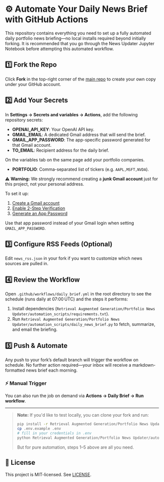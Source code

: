 # ⚙️ Automate Your Daily News Brief with GitHub Actions

This repository contains everything you need to set up a fully automated daily portfolio news briefing—no local installs required beyond initially forking. It is recommended that you go through the News Updater Jupyter Notebook before attempting this automated workflow.

## 1️⃣ Fork the Repo

Click **Fork** in the top-right corner of the [main repo](https://github.com/CFA-Institute-RPC/The-Automation-Ahead/tree/main) to create your own copy under your GitHub account.

## 2️⃣ Add Your Secrets

In **Settings → Secrets and variables → Actions**, add the following repository secrets:

* **OPENAI_API_KEY**: Your OpenAI API key.
* **GMAIL_EMAIL**: A dedicated Gmail address that will send the brief.
* **GMAIL_APP_PASSWORD**: The app-specific password generated for that Gmail account.
* **TO_EMAIL**: Recipient address for the daily brief.

On the variables tab on the same page add your portfolio companies.

* **PORTFOLIO**: Comma-separated list of tickers (e.g. `AAPL,MSFT,NVDA`).

⚠️ **Warning:** We strongly recommend creating a **junk Gmail account** just for this project, not your personal address.

To set it up:
1. [Create a Gmail account](https://accounts.google.com/signup)
2. [Enable 2-Step Verification](https://myaccount.google.com/security)
3. [Generate an App Password](https://myaccount.google.com/apppasswords)

Use that app password instead of your Gmail login when setting `GMAIL_APP_PASSWORD`.

## 3️⃣ Configure RSS Feeds (Optional)

Edit `news_rss.json` in your fork if you want to customize which news sources are pulled in.

## 4️⃣ Review the Workflow

Open `.github/workflows/daily_brief.yml` in the root directory to see the schedule (runs daily at 07:00 UTC) and the steps it performs:

1. Install dependencies (`Retrieval Augmented Generation/Portfolio News Updater/automation_scripts/requirements.txt`).
2. Run `Retrieval Augmented Generation/Portfolio News Updater/automation_scripts/daily_news_brief.py` to fetch, summarize, and email the briefing.

## 5️⃣ Push & Automate

Any push to your fork’s default branch will trigger the workflow on schedule. No further action required—your inbox will receive a markdown-formatted news brief each morning.

### ⚡ Manual Trigger

You can also run the job on demand via **Actions → Daily Brief → Run workflow**.

---

> **Note:** If you'd like to test locally, you can clone your fork and run:
>
> ```bash
> pip install -r Retrieval Augmented Generation/Portfolio News Updater/automation_scripts/requirements.txt
> cp .env.example .env
> # fill in your credentials in .env
> python Retrieval Augmented Generation/Portfolio News Updater/automation_scripts/daily_news_brief.py
> ```
>
> But for pure automation, steps 1–5 above are all you need.

## 📝 License

This project is MIT-licensed. See [LICENSE](LICENSE).